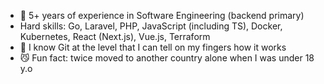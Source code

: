 - 🚀 5+ years of experience in Software Engineering (backend primary)
- Hard skills: Go, Laravel, PHP, JavaScript (including TS), Docker, Kubernetes, React (Next.js), Vue.js, Terraform
- 🤘 I know Git at the level that I can tell on my fingers how it works
- 😼 Fun fact: twice moved to another country alone when I was under 18 y.o
